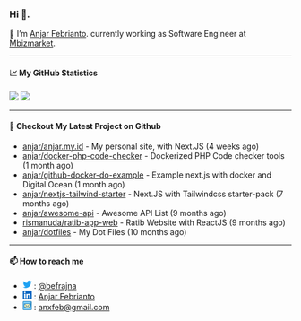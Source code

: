 ### Hi 👋.

 🔭 I’m [Anjar Febrianto](https://www.anjar.my.id). currently working as Software Engineer at [Mbizmarket](https://www.mbizmarket.co.id). 

[]() 

---


#### 📈 My GitHub Statistics
<img src="https://github-readme-stats.vercel.app/api?username=anjar&show_icons=true&count_private=true&hide=contribs&cache_seconds=86400&theme=vision-friendly-dark&hide_title=true">

<img src="https://github-readme-stats.vercel.app/api/top-langs/?username=anjar&layout=compact&count=8&cache_seconds=86400&theme=vision-friendly-dark&hide=html,css">


---

#### 👷 Checkout My Latest Project on Github

- [anjar/anjar.my.id](https://github.com/anjar/anjar.my.id) - My personal site, with Next.JS (4 weeks ago)
- [anjar/docker-php-code-checker](https://github.com/anjar/docker-php-code-checker) - Dockerized PHP Code checker tools (1 month ago)
- [anjar/github-docker-do-example](https://github.com/anjar/github-docker-do-example) - Example next.js with docker and Digital Ocean (1 month ago)
- [anjar/nextjs-tailwind-starter](https://github.com/anjar/nextjs-tailwind-starter) - Next.JS with Tailwindcss starter-pack (7 months ago)
- [anjar/awesome-api](https://github.com/anjar/awesome-api) - Awesome API List (9 months ago)
- [rismanuda/ratib-app-web](https://github.com/rismanuda/ratib-app-web) - Ratib Website with ReactJS (9 months ago)
- [anjar/dotfiles](https://github.com/anjar/dotfiles) - My Dot Files (10 months ago)


---
#### 📫 How to reach me
[](https://www.linkedin.com/in/anjar-febrianto/)

- <img  alt="Anjar Febrianto | Twitter"  width="16px"  src="https://raw.githubusercontent.com/anjar/anjar/master/assets/twitter.svg" /> : [@befrajna](https://twitter.com/befrajna)
- <img  alt="Anjar Febrianto | Linkedin"  width="16px" src="https://raw.githubusercontent.com/anjar/anjar/master/assets/linkedin.svg" /> : [Anjar Febrianto](https://www.linkedin.com/in/anjar-febrianto/)
- <img  alt="Anjar Febrianto | Email"  width="16px" src="https://raw.githubusercontent.com/anjar/anjar/master/assets/email-icon.svg" /> : [anxfeb@gmail.com](mailto://anxfeb@gmail.com)


